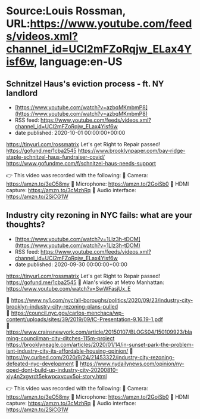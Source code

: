 # Source:Louis Rossman, URL:https://www.youtube.com/feeds/videos.xml?channel_id=UCl2mFZoRqjw_ELax4Yisf6w, language:en-US

## Schnitzel Haus's eviction process - ft. NY landlord
 - [https://www.youtube.com/watch?v=azbqMKmbmP8](https://www.youtube.com/watch?v=azbqMKmbmP8)
 - RSS feed: https://www.youtube.com/feeds/videos.xml?channel_id=UCl2mFZoRqjw_ELax4Yisf6w
 - date published: 2020-10-01 00:00:00+00:00

https://tinyurl.com/rossmatrix
Let's get Right to Repair passed! https://gofund.me/1cba2545
https://www.brooklynpaper.com/bay-ridge-staple-schnitzel-haus-fundraiser-covid/
https://www.gofundme.com/f/schnitzel-haus-needs-support


👉 This video was recorded with the following:
🔵 Camera: https://amzn.to/3eO58my
🔵 Microphone: https://amzn.to/2GoiSb0
🔵 HDMI capture: https://amzn.to/3cMzhRq
🔵 Audio interface: https://amzn.to/2SiCG1W

## Industry city rezoning in NYC fails: what are your thoughts?
 - [https://www.youtube.com/watch?v=1Llz3h-tDOM](https://www.youtube.com/watch?v=1Llz3h-tDOM)
 - RSS feed: https://www.youtube.com/feeds/videos.xml?channel_id=UCl2mFZoRqjw_ELax4Yisf6w
 - date published: 2020-09-30 00:00:00+00:00

https://tinyurl.com/rossmatrix
Let's get Right to Repair passed! https://gofund.me/1cba2545
🔵 Alan's video at Metro Manhattan: https://www.youtube.com/watch?v=SwWFasjUx_E

🔵 https://www.ny1.com/nyc/all-boroughs/politics/2020/09/23/industry-city-brooklyn-industry-city-rezoning-plans-pulled   
🔵 https://council.nyc.gov/carlos-menchaca/wp-content/uploads/sites/39/2019/09/IC-Presentation-9.16.19-1.pdf  
🔵 https://www.crainsnewyork.com/article/20150107/BLOGS04/150109923/blaming-councilman-city-ditches-115m-project https://brooklyneagle.com/articles/2020/01/14/in-sunset-park-the-problem-isnt-industry-city-its-affordable-housing-opinion/ 
🔵 https://ny.curbed.com/2020/9/24/21453322/industry-city-rezoning-defeated-nyc-development 
🔵 https://www.nydailynews.com/opinion/ny-oped-dont-build-up-industry-city-20200810-xiy4n2xgvrdt5ekwpcxvcuv5oi-story.html

👉 This video was recorded with the following:
🔵 Camera: https://amzn.to/3eO58my
🔵 Microphone: https://amzn.to/2GoiSb0
🔵 HDMI capture: https://amzn.to/3cMzhRq
🔵 Audio interface: https://amzn.to/2SiCG1W

